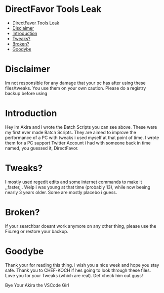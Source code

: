 # DirectFavor Tools Leak


* [DirectFavor Tools Leak](#directfavor-tools-leak)
* [Disclaimer](#disclaimer)
* [Introduction](#introduction)
* [Tweaks?](#tweaks)
* [Broken?](#broken)
* [Goodybe](#goodybe)

# Disclaimer
Im not responsible for any damage that your pc has after using these files/tweaks.
You use them on your own caution. Please do a registry backup before using

# Introduction
Hey im Akira and i wrote the Batch Scripts you can see above. These were my first ever made Batch Scripts.
They are aimed to improve the performance of a PC with tweaks i used myself at that point of time.
I wrote them for a PC support Twitter Account i had with someone back in time named, you guessed it, DirectFavor.


# Tweaks?
I mostly used regedit edits and some internet commands to make it ,,faster,,.
Welp i was young at that time (probably 13), while now beeing nearly 3 years older.
Some are mostly placebo i guess.

# Broken?
If your searchbar doesnt work anymore on any other thing, please use the Fix.reg or restore your backup.


# Goodybe
Thank your for reading this thing.
I wish you a nice week and hope you stay safe.
Thank you to CHEF-KOCH if hes going to look through these files.
Love you for your Tweaks (which are real).
Def check him out guys!

   Bye
Your Akira the VSCode Girl
